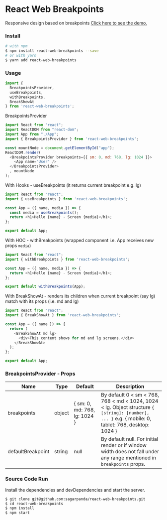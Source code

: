 # React Web Breakpoints
Responsive design based on breakpoints
[Click here to see the demo.](https://sagarpanda.github.io/react-web-breakpoints/)
### Install
```sh
# with npm
$ npm install react-web-breakpoints --save
# or with yarn
$ yarn add react-web-breakpoints
```
### Usage
```javascript
import {
  BreakpointsProvider,
  useBreakpoints,
  withBreakpoints,
  BreakShowAt
} from 'react-web-breakpoints';
```
BreakpointsProvider
```javascript
import React from "react";
import ReactDOM from "react-dom";
import App from "./App";
import { BreakpointsProvider } from 'react-web-breakpoints';

const mountNode = document.getElementById("app");
ReactDOM.render(
  <BreakpointsProvider breakpoints={{ sm: 0, md: 768, lg: 1024 }}>
    <App name="User" />
  </BreakpointsProvider>
  , mountNode
);
```
With Hooks - useBreakpoints (it returns current breakpoint e.g. lg)
```javascript
import React from "react";
import { useBreakpoints } from 'react-web-breakpoints';

const App = ({ name, media }) => {
  const media = useBreakpoints();
  return <h1>Hello {name} - Screen {media}</h1>;
};

export default App;
```
With HOC - withBreakpoints (wrapped component i.e. App receives new props `media`)
```javascript
import React from "react";
import { withBreakpoints } from 'react-web-breakpoints';

const App = ({ name, media }) => {
  return <h1>Hello {name} - Screen {media}</h1>;
};

export default withBreakpoints(App);
```
With BreakShowAt - renders its children when current breakpoint (say lg) match with its props (i.e. md and lg)
```javascript
import React from "react";
import { BreakShowAt } from 'react-web-breakpoints';

const App = ({ name }) => {
  return (
    <BreakShowAt md lg>
      <div>This content shows for md and lg screens.</div>
    </BreakShowAt>
  );
};

export default App;
```
### BreakpointsProvider - Props
| Name | Type | Default | Description |
| ---- | ---- | ------- | ----------- |
| breakpoints | object | { sm: 0, md: 768, lg: 1024 } | By default 0 < sm < 768, 768 < md < 1024, 1024 < lg. Object structure `{ [string]: [number], ... }` e.g. { mobile: 0, tablet: 768, desktop: 1024 } |
| defaultBreakpoint | string | null | By default null. For initial render or if window width does not fall under any range mentioned in `breakpoints` props. |

### Source Code Run

Install the dependencies and devDependencies and start the server.

```sh
$ git clone git@github.com:sagarpanda/react-web-breakpoints.git
$ cd react-web-breakpoints
$ npm install
$ npm start
```
